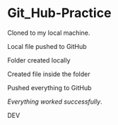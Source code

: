 # Git_Hub-Practice

Cloned to my local machine.

Local file pushed to GitHub

Folder created locally

Created file inside the folder

Pushed everything to GitHub

_Everything worked successfully_.

DEV

